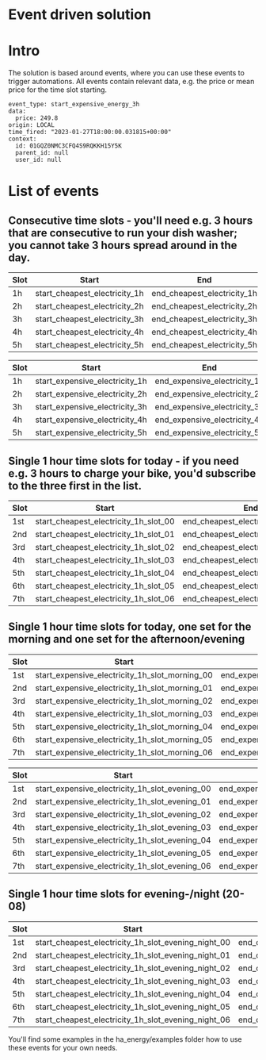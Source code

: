 # Event driven solution
# Intro
The solution is based around events, where you can use these events to trigger automations. All events contain relevant data, e.g. the price or mean price for the time slot starting.

```
event_type: start_expensive_energy_3h
data:
  price: 249.8
origin: LOCAL
time_fired: "2023-01-27T18:00:00.031815+00:00"
context:
  id: 01GQZ0NMC3CFQ4S9RQKKH15Y5K
  parent_id: null
  user_id: null
```

# List of events
## Consecutive time slots - you'll need e.g. 3 hours that are consecutive to run your dish washer; you cannot take 3 hours spread around in the day.

| Slot | Start                         | End                         |
|------|-------------------------------|-----------------------------|
| 1h   | start_cheapest_electricity_1h | end_cheapest_electricity_1h |
| 2h   | start_cheapest_electricity_2h | end_cheapest_electricity_2h |
| 3h   | start_cheapest_electricity_3h | end_cheapest_electricity_3h |    
| 4h   | start_cheapest_electricity_4h | end_cheapest_electricity_4h |    
| 5h   | start_cheapest_electricity_5h | end_cheapest_electricity_5h |    


| Slot | Start                          | End                          |
|------|--------------------------------|------------------------------|
| 1h   | start_expensive_electricity_1h | end_expensive_electricity_1h |
| 2h   | start_expensive_electricity_2h | end_expensive_electricity_2h |
| 3h   | start_expensive_electricity_3h | end_expensive_electricity_3h |    
| 4h   | start_expensive_electricity_4h | end_expensive_electricity_4h |    
| 5h   | start_expensive_electricity_5h | end_expensive_electricity_5h |    

## Single 1 hour time slots for today - if you need e.g. 3 hours to charge your bike, you'd subscribe to the three first in the list.

| Slot | Start                                 | End                                 |
|------|---------------------------------------|-------------------------------------|
| 1st  | start_cheapest_electricity_1h_slot_00 | end_cheapest_electricity_1h_slot_00 |
| 2nd  | start_cheapest_electricity_1h_slot_01 | end_cheapest_electricity_1h_slot_01 |
| 3rd  | start_cheapest_electricity_1h_slot_02 | end_cheapest_electricity_1h_slot_02 |    
| 4th  | start_cheapest_electricity_1h_slot_03 | end_cheapest_electricity_1h_slot_03 |    
| 5th  | start_cheapest_electricity_1h_slot_04 | end_cheapest_electricity_1h_slot_04 |    
| 6th  | start_cheapest_electricity_1h_slot_05 | end_cheapest_electricity_1h_slot_05 |    
| 7th  | start_cheapest_electricity_1h_slot_06 | end_cheapest_electricity_1h_slot_06 |    

## Single 1 hour time slots for today, one set for the morning and one set for the afternoon/evening

| Slot | Start                                          | End                                          |
|------|------------------------------------------------|----------------------------------------------|
| 1st  | start_expensive_electricity_1h_slot_morning_00 | end_expensive_electricity_1h_slot_morning_00 |
| 2nd  | start_expensive_electricity_1h_slot_morning_01 | end_expensive_electricity_1h_slot_morning_01 |
| 3rd  | start_expensive_electricity_1h_slot_morning_02 | end_expensive_electricity_1h_slot_morning_02 |    
| 4th  | start_expensive_electricity_1h_slot_morning_03 | end_expensive_electricity_1h_slot_morning_03 |    
| 5th  | start_expensive_electricity_1h_slot_morning_04 | end_expensive_electricity_1h_slot_morning_04 |    
| 6th  | start_expensive_electricity_1h_slot_morning_05 | end_expensive_electricity_1h_slot_morning_05 |    
| 7th  | start_expensive_electricity_1h_slot_morning_06 | end_expensive_electricity_1h_slot_morning_06 |    


| Slot | Start                                          | End                                          |
|------|------------------------------------------------|----------------------------------------------|
| 1st  | start_expensive_electricity_1h_slot_evening_00 | end_expensive_electricity_1h_slot_evening_00 |
| 2nd  | start_expensive_electricity_1h_slot_evening_01 | end_expensive_electricity_1h_slot_evening_01 |
| 3rd  | start_expensive_electricity_1h_slot_evening_02 | end_expensive_electricity_1h_slot_evening_02 |    
| 4th  | start_expensive_electricity_1h_slot_evening_03 | end_expensive_electricity_1h_slot_evening_03 |    
| 5th  | start_expensive_electricity_1h_slot_evening_04 | end_expensive_electricity_1h_slot_evening_04 |    
| 6th  | start_expensive_electricity_1h_slot_evening_05 | end_expensive_electricity_1h_slot_evening_05 |    
| 7th  | start_expensive_electricity_1h_slot_evening_06 | end_expensive_electricity_1h_slot_evening_06 |    

## Single 1 hour time slots for evening-/night (20-08)

| Slot | Start                                               | End                                               |
|------|-----------------------------------------------------|---------------------------------------------------|
| 1st  | start_cheapest_electricity_1h_slot_evening_night_00 | end_cheapest_electricity_1h_slot_evening_night_00 |
| 2nd  | start_cheapest_electricity_1h_slot_evening_night_01 | end_cheapest_electricity_1h_slot_evening_night_01 |
| 3rd  | start_cheapest_electricity_1h_slot_evening_night_02 | end_cheapest_electricity_1h_slot_evening_night_02 |    
| 4th  | start_cheapest_electricity_1h_slot_evening_night_03 | end_cheapest_electricity_1h_slot_evening_night_03 |    
| 5th  | start_cheapest_electricity_1h_slot_evening_night_04 | end_cheapest_electricity_1h_slot_evening_night_04 |    
| 6th  | start_cheapest_electricity_1h_slot_evening_night_05 | end_cheapest_electricity_1h_slot_evening_night_05 |    
| 7th  | start_cheapest_electricity_1h_slot_evening_night_06 | end_cheapest_electricity_1h_slot_evening_night_06 |    



You'll find some examples in the ha_energy/examples folder how to use these events for your own needs.
